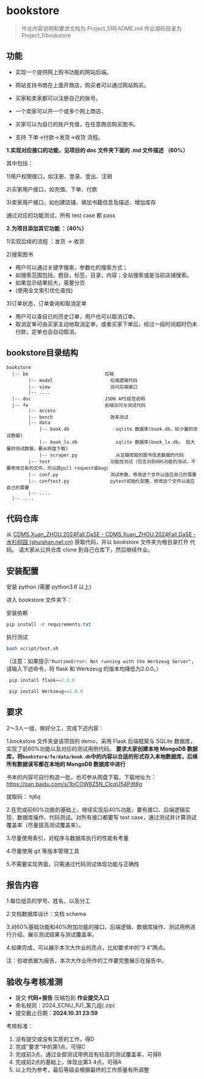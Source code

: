 # bookstore

> 作业内容说明和要求文档为 Project_1/README.md
> 	作业源码目录为 Project_1/bookstore

## 功能

- 实现一个提供网上购书功能的网站后端。<br>

- 网站支持书商在上面开商店，购买者可以通过网站购买。<br>
- 买家和卖家都可以注册自己的账号。<br>
- 一个卖家可以开一个或多个网上商店，
- 买家可以为自已的账户充值，在任意商店购买图书。<br>
- 支持 下单->付款->发货->收货 流程。<br>

**1.实现对应接口的功能，见项目的 doc 文件夹下面的 .md 文件描述 （60%）<br>**

其中包括：

1)用户权限接口，如注册、登录、登出、注销<br>

2)买家用户接口，如充值、下单、付款<br>

3)卖家用户接口，如创建店铺、填加书籍信息及描述、增加库存<br>

通过对应的功能测试，所有 test case 都 pass <br>

**2.为项目添加其它功能 ：（40%）<br>**

1)实现后续的流程 ：发货 -> 收货

2)搜索图书 <br>

- 用户可以通过关键字搜索，参数化的搜索方式；
- 如搜索范围包括，题目，标签，目录，内容；全站搜索或是当前店铺搜索。
- 如果显示结果较大，需要分页
- (使用全文索引优化查找)

3)订单状态，订单查询和取消定单<br>

- 用户可以查自已的历史订单，用户也可以取消订单。<br>
- 取消定单可由买家主动地取消定单，或者买家下单后，经过一段时间超时仍未付款，定单也会自动取消。 <br>


## bookstore目录结构
```
bookstore
  |-- be                            后端
        |-- model                     后端逻辑代码
        |-- view                      访问后端接口
        |-- ....
  |-- doc                           JSON API规范说明
  |-- fe                            前端访问与测试代码
        |-- access
        |-- bench                     效率测试
        |-- data                    
            |-- book.db                 sqlite 数据库(book.db，较少量的测试数据)
            |-- book_lx.db              sqlite 数据库(book_lx.db， 较大量的测试数据，要从网盘下载)
            |-- scraper.py              从豆瓣爬取的图书信息数据的代码
        |-- test                      功能性测试（包含对前60%功能的测试，不要修改已有的文件，可以提pull request或bug）
        |-- conf.py                   测试参数，修改这个文件以适应自己的需要
        |-- conftest.py               pytest初始化配置，修改这个文件以适应自己的需要
        |-- ....
  |-- ....
```

## 代码仓库

从 [CDMS.Xuan_ZHOU.2024Fall.DaSE - CDMS.Xuan_ZHOU.2024Fall.DaSE - 水杉码园 (shuishan.net.cn)](https://gitea.shuishan.net.cn/51275903093/CDMS.Xuan_ZHOU.2024Fall.DaSE/_upload/master/project1) 获取代码，并以 bookstore 文件夹为根目录打开
代码。 请大家从公共仓库 clone 到自己仓库下，然后继续作业。


## 安装配置
安装 python (需要 python3.6 以上) 


进入 bookstore 文件夹下：

安装依赖

```powershell
pip install -r requirements.txt
```

执行测试
    
```bash
bash script/test.sh
```

（注意：如果提示`"RuntimeError: Not running with the Werkzeug Server"`，请输入下述命令，将 flask 和 Werkzeug 的版本均降低为2.0.0。）

```powershell
 pip install flask==2.0.0  

 pip install Werkzeug==2.0.0
```

## 要求

2～3人一组，做好分工，完成下述内容：

1.bookstore 文件夹是该项目的 demo，采用 Flask 后端框架与 SQLite 数据库，实现了前60%功能以及对应的测试用例代码。
**要求大家创建本地 MongoDB 数据库，将`bookstore/fe/data/book.db`中的内容以合适的形式存入本地数据库，后续所有数据读写都在本地的 MongoDB 数据库中进行** 


书本的内容可自行构造一批，也可参从网盘下载，下载地址为：
    https://pan.baidu.com/s/1bjCOW8Z5N_ClcqU54Pdt8g

提取码：
    hj6q

2.在完成前60%功能的基础上，继续实现后40%功能，要有接口、后端逻辑实现、数据库操作、代码测试。对所有接口都要写 test case，通过测试并计算测试覆盖率（尽量提高测试覆盖率）。

3.尽量使用索引，对程序与数据库执行的性能有考量

4.尽量使用 git 等版本管理工具

5.不需要实现界面，只需通过代码测试体现功能与正确性


## 报告内容

1.每位组员的学号、姓名，以及分工

2.文档数据库设计：文档 schema

3.对60%基础功能和40%附加功能的接口、后端逻辑、数据库操作、测试用例进行介绍，展示测试结果与测试覆盖率。

4.如果完成，可以展示本次大作业的亮点，比如要求中的“3 4”两点。

注：验收依据为报告，本次大作业所作的工作要完整展示在报告中。



## 验收与考核准测

- 提交 **代码+报告** 压缩包到 **作业提交入口**
- 命名规则：2024_ECNU_PJ1_第几组(.zip)
- 提交截止日期：**2024.10.31 23:59**


考核标准：
1. 没有提交或没有实质的工作，得D
2. 完成"要求"中的第1点，可得C
3. 完成前3点，通过全部测试用例且有较高的测试覆盖率，可得B
4. 完成前2点的基础上，体现出第3 4点，可得A
5. 以上均为参考，最后等级会根据最终的工作质量有所调整
